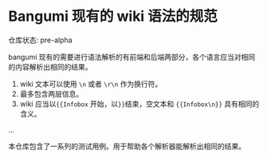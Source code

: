 # Bangumi 现有的 wiki 语法的规范

仓库状态: pre-alpha

bangumi 现有的需要进行语法解析的有前端和后端两部分，各个语言应当对相同的内容解析出相同的结果。

1. wiki 文本可以使用 `\n` 或者 `\r\n` 作为换行符。
2. 最多包含两层信息。
3. wiki 应当以`{{Infobox` 开始，以`}}`结束，空文本和 `{{Infobox\n}}` 具有相同的含义。

...

本仓库包含了一系列的测试用例。用于帮助各个解析器能解析出相同的结果。
